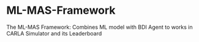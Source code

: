 # ML-MAS-Framework
 The ML-MAS Framework: Combines ML model with BDI Agent to works in CARLA Simulator and its Leaderboard
